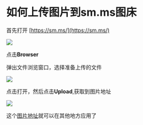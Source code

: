# 如何上传图片到sm.ms图床

首先打开 [https://sm.ms/](https://sm.ms/)

![](https://i.loli.net/2017/11/20/5a125e5b6b503.jpg)

点击**Browser**

弹出文件浏览窗口，选择准备上传的文件

![](https://i.loli.net/2017/11/20/5a125fe671336.jpg)

点击打开，然后点击**Upload**,获取到图片地址

![](https://i.loli.net/2017/11/20/5a1260f4f22de.jpg)

这个[图片地址](https://i.loli.net/2017/11/20/5a1260a28bc29.jpg)就可以在其他地方应用了